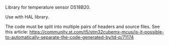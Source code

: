 Library for temperature sensor DS18B20.

Use with HAL library.

The code must be split into multiple pairs of headers and source files. See this article:
https://community.st.com/t5/stm32cubemx-mcus/is-it-possible-to-automatically-separate-the-code-generated-by/td-p/71174
